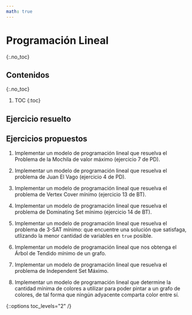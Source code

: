 ```yaml
---
math: true
---
```


# Programación Lineal
{:.no_toc}


## Contenidos
{:.no_toc}

1. TOC
{:toc}


## Ejercicio resuelto

## Ejercicios propuestos

1.	Implementar un modelo de programación lineal que resuelva el Problema de la Mochila de valor máximo (ejercicio 7 de PD). 

1. 	Implementar un modelo de programación lineal que resuelva el problema de Juan El Vago (ejercicio 4 de PD).

1. 	Implementar un modelo de programación lineal que resuelva el problema de Vertex Cover mínimo (ejercicio 13 de BT). 

1. 	Implementar un modelo de programación lineal que resuelva el problema de Dominating Set mínimo (ejercicio 14 de BT).

1.	Implementar un modelo de programación lineal que resuelva el problema de 3-SAT mínimo: que encuentre una solución que satisfaga, utlizando la menor cantidad de variables en `true` posible.

1.	Implementar un modelo de programación lineal que nos obtenga el Árbol de Tendido mínimo de un grafo. 

1. 	Implementar un modelo de programación lineal que resuelva el problema de Independent Set Máximo.

1. 	Implementar un modelo de programación lineal que determine la cantidad mínima de colores a utilizar para poder pintar
	a un grafo de colores, de tal forma que ningún adyacente comparta color entre sí. 

{::options toc_levels="2" /}
